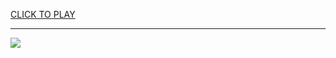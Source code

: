 
<a href="https://premium76.site?title=html5_unblocked_games&ref=13M">CLICK TO PLAY</a></h3>
<hr>

<a href="https://premium76.site?title=html5_unblocked_games&ref=13M"><img src="https://clearcache.store/games.png"></a>


